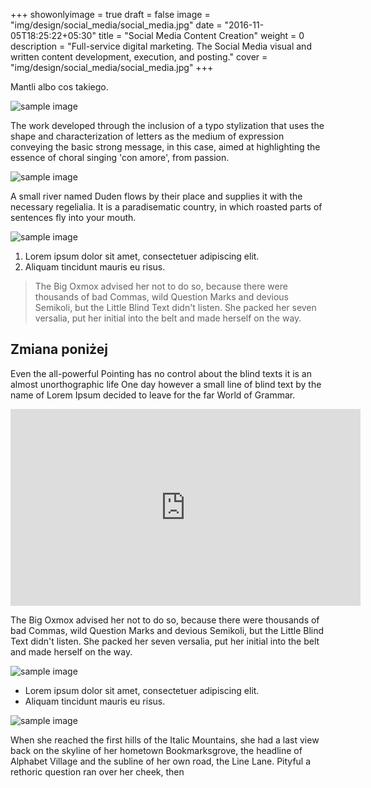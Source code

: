 +++
showonlyimage = true
draft = false
image = "img/design/social_media/social_media.jpg"
date = "2016-11-05T18:25:22+05:30"
title = "Social Media Content Creation"
weight = 0
description = "Full-service digital marketing. The Social Media visual and written content development, execution, and posting."
cover = "img/design/social_media/social_media.jpg"
+++

Mantli albo cos takiego.
<!--more-->

![sample image](/img/design/social_media/social_media_2.jpg)

The work developed through the inclusion of a typo stylization that uses the shape and characterization of letters as the medium of expression conveying the basic strong message, in this case, aimed at highlighting the essence of choral singing 'con amore', from passion.

![sample image](/img/design/social_media/emw_paintings.jpg)

A small river named Duden flows by their place and supplies it with the necessary regelialia. It is a paradisematic country, in which roasted parts of sentences fly into your mouth.

![sample image](/img/design/social_media/emw_portraits.jpg)

1. Lorem ipsum dolor sit amet, consectetuer adipiscing elit.
2. Aliquam tincidunt mauris eu risus.

> The Big Oxmox advised her not to do so, because there were thousands of bad Commas, wild Question Marks and devious Semikoli, but the Little Blind Text didn't listen. She packed her seven versalia, put her initial into the belt and made herself on the way.

## Zmiana poniżej

Even the all-powerful Pointing has no control about the blind texts it is an almost unorthographic life One day however a small line of blind text by the name of Lorem Ipsum decided to leave for the far World of Grammar.

<iframe width="560" height="315" src="https://www.youtube.com/watch?v=6IBewV-2vXY" frameborder="0" allow="autoplay; encrypted-media" allowfullscreen></iframe>

The Big Oxmox advised her not to do so, because there were thousands of bad Commas, wild Question Marks and devious Semikoli, but the Little Blind Text didn't listen. She packed her seven versalia, put her initial into the belt and made herself on the way.

![sample image](/img/design/social_media/info_EMW_Exhibition_2.jpg)

* Lorem ipsum dolor sit amet, consectetuer adipiscing elit.
* Aliquam tincidunt mauris eu risus.

![sample image](/img/design/social_media/info_EMW_Exhibition.jpg)

When she reached the first hills of the Italic Mountains, she had a last view back on the skyline of her hometown Bookmarksgrove, the headline of Alphabet Village and the subline of her own road, the Line Lane. Pityful a rethoric question ran over her cheek, then
